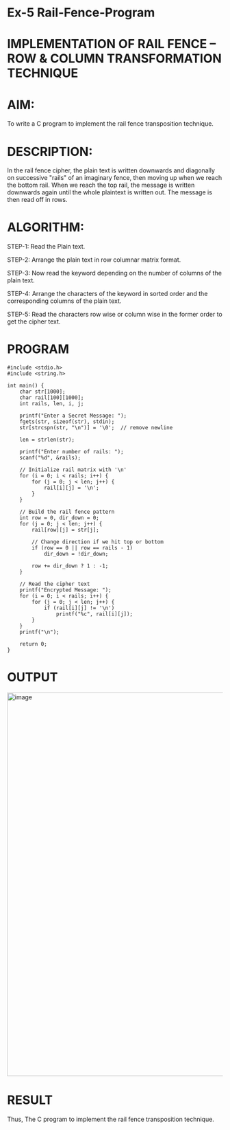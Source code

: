 # Ex-5 Rail-Fence-Program

# IMPLEMENTATION OF RAIL FENCE – ROW & COLUMN TRANSFORMATION TECHNIQUE

# AIM:

 To write a C program to implement the rail fence transposition technique.

# DESCRIPTION:

In the rail fence cipher, the plain text is written downwards and diagonally on successive "rails" of an imaginary fence, then moving up when we reach the bottom rail. When we reach the top rail, the message is written downwards again until the whole plaintext is written out. The message is then read off in rows.

# ALGORITHM:

STEP-1: Read the Plain text.


STEP-2: Arrange the plain text in row columnar matrix format.


STEP-3: Now read the keyword depending on the number of columns of the plain text.


STEP-4: Arrange the characters of the keyword in sorted order and the corresponding columns of the plain text.


STEP-5: Read the characters row wise or column wise in the former order to get the cipher text.

# PROGRAM
```
#include <stdio.h>
#include <string.h>

int main() {
    char str[1000];
    char rail[100][1000];
    int rails, len, i, j;

    printf("Enter a Secret Message: ");
    fgets(str, sizeof(str), stdin);
    str[strcspn(str, "\n")] = '\0';  // remove newline

    len = strlen(str);

    printf("Enter number of rails: ");
    scanf("%d", &rails);

    // Initialize rail matrix with '\n'
    for (i = 0; i < rails; i++) {
        for (j = 0; j < len; j++) {
            rail[i][j] = '\n';
        }
    }

    // Build the rail fence pattern
    int row = 0, dir_down = 0;
    for (j = 0; j < len; j++) {
        rail[row][j] = str[j];

        // Change direction if we hit top or bottom
        if (row == 0 || row == rails - 1)
            dir_down = !dir_down;

        row += dir_down ? 1 : -1;
    }

    // Read the cipher text
    printf("Encrypted Message: ");
    for (i = 0; i < rails; i++) {
        for (j = 0; j < len; j++) {
            if (rail[i][j] != '\n')
                printf("%c", rail[i][j]);
        }
    }
    printf("\n");

    return 0;
}
```

# OUTPUT
<img width="1547" height="893" alt="image" src="https://github.com/user-attachments/assets/733822af-dc22-4f0a-9439-95cbaf7ad270" />

# RESULT
Thus, The C program to implement the rail fence transposition technique.

